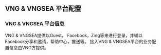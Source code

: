 ## VNG & VNGSEA 平台配置    

### VNG & VNGSEA 平台信息
VNG & VNGSEA提供以Guest， Facebook，Zing等来进行登录，并辅以 Facebook分享和邀请，帮助中心，推送等。
接入VNG & VNGSEA平台的业务配置信息由VNG方提供。
 

